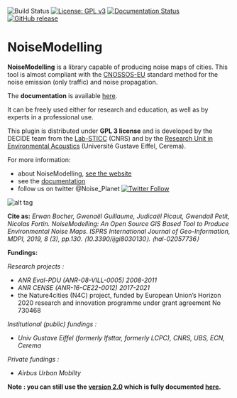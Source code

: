 ![Build Status](https://github.com/Ifsttar/NoiseModelling/workflows/CI/badge.svg)
[![License: GPL v3](https://img.shields.io/badge/License-GPLv3-blue.svg)](https://www.gnu.org/licenses/gpl-3.0)
[![Documentation Status](https://readthedocs.org/projects/noisemodelling/badge/?version=latest)](https://noisemodelling.readthedocs.io/en/latest/?badge=latest)
[![GitHub release](https://img.shields.io/github/release/Ifsttar/NoiseModelling)](https://github.com/Ifsttar/NoiseModelling/releases/)

NoiseModelling
======

**NoiseModelling** is a library capable of producing noise maps of cities. This tool is almost compliant with the [CNOSSOS-EU](https://circabc.europa.eu/sd/a/9566c5b9-8607-4118-8427-906dab7632e2/Directive_2015_996_EN.pdf) standard method for the noise emission (only traffic) and noise propagation.

The **documentation** is available [here](https://noisemodelling.readthedocs.io/en/latest/).

It can be freely used either for research and education, as well as by experts in a professional use.

This plugin is distributed under **GPL 3 license** and is developed by the DECIDE team from the [Lab-STICC](http://www.labsticc.fr/en/teams/m-570-decide.htm) (CNRS) and by the [ Research Unit in Environmental Acoustics](http://www.umrae.fr/) (Université Gustave Eiffel, Cerema).

For more information:
* about NoiseModelling, [see the website](http://noise-planet.org/)
* see the [documentation](https://noisemodelling.readthedocs.io/en/latest/)
* follow us on twitter @Noise_Planet [![Twitter Follow](https://img.shields.io/twitter/follow/noise_planet.svg?style=social&label=Follow)](https://twitter.com/Noise_Planet?lang=en)

![alt tag](http://noise-planet.org/assets/img/logos/Logo_noisemodelling.png)


**Cite as:**
*Erwan Bocher, Gwenaël Guillaume, Judicaël Picaut, Gwendall Petit, Nicolas Fortin. NoiseModelling: An Open Source GIS Based Tool to Produce Environmental Noise Maps. ISPRS International Journal of Geo-Information, MDPI, 2019, 8 (3), pp.130. ⟨10.3390/ijgi8030130⟩. ⟨hal-02057736⟩*

**Fundings:**

*Research projects :*

- *ANR Eval-PDU (ANR-08-VILL-0005) 2008-2011*
- *ANR CENSE (ANR-16-CE22-0012) 2017-2021*
- the Nature4cities (N4C) project, funded by European Union’s Horizon 2020 research and innovation programme under grant agreement No 730468

*Institutional (public) fundings :*

- *Univ Gustave Eiffel (formerly Ifsttar, formerly LCPC), CNRS, UBS, ECN, Cerema*

*Private fundings :*

- *Airbus Urban Mobilty*

**Note : you can still use the [version 2.0](https://github.com/Ifsttar/NoiseModelling/tree/master) which is fully documented [here](https://github.com/Ifsttar/NoiseModelling/blob/master/wiki/Home.md).**

